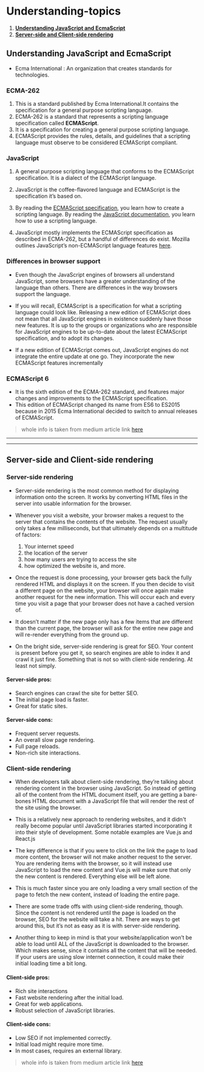 # Understanding-topics

1. **[Understanding JavaScript and EcmaScript](#understanding-javaScript-and-ecmaScript)**
2. **[Server-side and Client-side rendering](#server-side-and-client-side-rendering])**

## Understanding JavaScript and EcmaScript

* Ecma International : An organization that creates standards for technologies.

### ECMA-262
1. This is a standard published by Ecma International.It contains the specification for a general purpose scripting language.
2. ECMA-262 is a standard that represents a scripting language specification called **ECMAScript**.
3. It is a specification for creating a general purpose scripting language.
4. ECMAScript provides the rules, details, and guidelines that a scripting language must observe to be considered ECMAScript compliant.

### JavaScript
1. A general purpose scripting language that conforms to the ECMAScript specification. It is a dialect of the ECMAScript language.
2. JavaScript is the coffee-flavored language and ECMAScript is the specification it’s based on.
3. By reading the [ECMAScript specification](https://www.ecma-international.org/publications/files/ECMA-ST/Ecma-262.pdf), you learn how to create a scripting language. By reading the [JavaScript documentation](https://developer.mozilla.org/en-US/docs/Web/JavaScript), you learn how to use a scripting language.

4. JavaScript mostly implements the ECMAScript specification as described in ECMA-262, but a handful of differences do exist. Mozilla outlines JavaScript’s non-ECMAScript language features [here](https://developer.mozilla.org/en-US/docs/Web/JavaScript/New_in_JavaScript/ECMAScript_Next_support_in_Mozilla).

### Differences in browser support

* Even though the JavaScript engines of browsers all understand JavaScript, some browsers have a greater understanding of the language than others. There are differences in the way browsers support the language.

* If you will recall, ECMAScript is a specification for what a scripting language could look like. Releasing a new edition of ECMAScript does not mean that all JavaScript engines in existence suddenly have those new features. It is up to the groups or organizations who are responsible for JavaScript engines to be up-to-date about the latest ECMAScript specification, and to adopt its changes.

* If a new edition of ECMAScript comes out, JavaScript engines do not integrate the entire update at one go. They incorporate the new ECMAScript features incrementally



### ECMAScript 6

* It is the sixth edition of the ECMA-262 standard, and features major changes and improvements to the ECMAScript specification.
* This edition of ECMAScript changed its name from ES6 to ES2015 because in 2015 Ecma International decided to switch to annual releases of ECMAScript.

> whole info is taken from medium article link [here](https://medium.freecodecamp.org/whats-the-difference-between-javascript-and-ecmascript-cba48c73a2b5)

-------------------------------------------------------------------------------------------------------------------------------
-------------------------------------------------------------------------------------------------------------------------------


## Server-side and Client-side rendering

### Server-side rendering
* Server-side rendering is the most common method for displaying information onto the screen. It works by converting HTML files in the server into usable information for the browser.
* Whenever you visit a website, your browser makes a request to the server that contains the contents of the website. The request usually only takes a few milliseconds, but that ultimately depends on a multitude of factors:
    1. Your internet speed
    2. the location of the server
    3. how many users are trying to access the site
    4. how optimized the website is, and more.
    
* Once the request is done processing, your browser gets back the fully rendered HTML and displays it on the screen. If you then decide to visit a different page on the website, your browser will once again make another request for the new information. This will occur each and every time you visit a page that your browser does not have a cached version of.

* It doesn’t matter if the new page only has a few items that are different than the current page, the browser will ask for the entire new page and will re-render everything from the ground up.

* On the bright side, server-side rendering is great for SEO. Your content is present before you get it, so search engines are able to index it and crawl it just fine. Something that is not so with client-side rendering. At least not simply.

#### Server-side pros:                                      
* Search engines can crawl the site for better SEO.
* The initial page load is faster.
* Great for static sites.

#### Server-side cons:
* Frequent server requests.
* An overall slow page rendering.
* Full page reloads.
* Non-rich site interactions.


### Client-side rendering
* When developers talk about client-side rendering, they’re talking about rendering content in the browser using JavaScript. So instead of getting all of the content from the HTML document itself, you are getting a bare-bones HTML document with a JavaScript file that will render the rest of the site using the browser.

* This is a relatively new approach to rendering websites, and it didn't really become popular until JavaScript libraries started incorporating it into their style of development. Some notable examples are Vue.js and React.js

* The key difference is that if you were to click on the link the page to load more content, the browser will not make another request to the server. You are rendering items with the browser, so it will instead use JavaScript to load the new content and Vue.js will make sure that only the new content is rendered. Everything else will be left alone.

* This is much faster since you are only loading a very small section of the page to fetch the new content, instead of loading the entire page.

* There are some trade offs with using client-side rendering, though. Since the content is not rendered until the page is loaded on the browser, SEO for the website will take a hit. There are ways to get around this, but it’s not as easy as it is with server-side rendering.

* Another thing to keep in mind is that your website/application won’t be able to load until ALL of the JavaScript is downloaded to the browser. Which makes sense, since it contains all the content that will be needed. If your users are using slow internet connection, it could make their initial loading time a bit long.

#### Client-side pros:
* Rich site interactions
* Fast website rendering after the initial load.
* Great for web applications.
* Robust selection of JavaScript libraries.

#### Client-side cons:
* Low SEO if not implemented correctly.
* Initial load might require more time.
* In most cases, requires an external library.

> whole info is taken from medium article link [here](https://medium.freecodecamp.org/what-exactly-is-client-side-rendering-and-hows-it-different-from-server-side-rendering-bd5c786b340d)
